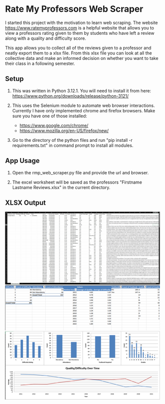 # Rate My Professors Web Scraper 
I started this project with the motivation to learn web scraping. The website https://www.ratemyprofessors.com is a helpful website that allows you to view a professors rating given to them by students who have left a review along with a quality and difficulty score. 

This app allows you to collect all of the reviews given to a professor and neatly export them to a xlsx file. From this xlsx file you can look at all the collective data and make an informed decision on whether you want to take their class in a following semester.

## Setup

1) This was written in Python 3.12.1. You will need to install it from here: https://www.python.org/downloads/release/python-3121/

2) This uses the Selenium module to automate web browser interactions. Currently I have only implemented chrome and firefox browsers. Make sure you have one of those installed:
    - https://www.google.com/chrome/
    - https://www.mozilla.org/en-US/firefox/new/

2) Go to the directory of the python files and run "pip install -r requirements.txt" in command prompt to install all modules.

## App Usage

1) Open the rmp_web_scraper.py file and provide the url and browser.

2) The excel worksheet will be saved as the professors "Firstname Lastname Reviews.xlsx" in the current directory.

## XLSX Output

![csv example](/assets/images/csv_example.jpg?raw=true "csv example")
![pivot table example](/assets/images/pivot_table_example.png?raw=true "pivot table example")
![dashboard example](/assets/images/dashboard_example.png?raw=true "dashboard example")
